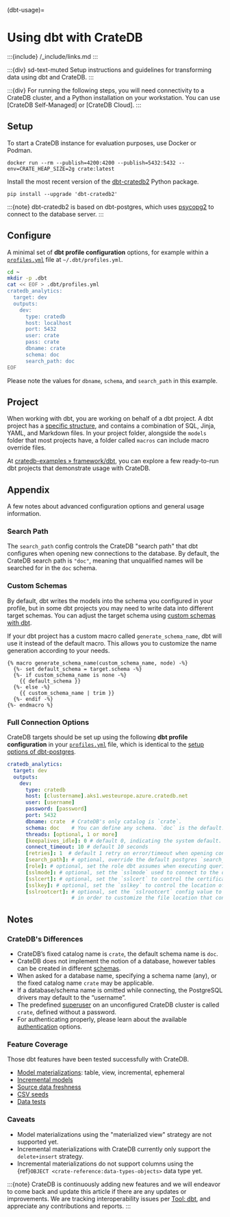 (dbt-usage)=
# Using dbt with CrateDB

:::{include} /_include/links.md
:::

:::{div} sd-text-muted
Setup instructions and guidelines for transforming data using dbt and CrateDB.
:::

:::{div}
For running the following steps, you will need connectivity to a CrateDB
cluster, and a Python installation on your workstation. You can use
[CrateDB Self-Managed] or [CrateDB Cloud].
:::

## Setup

To start a CrateDB instance for evaluation purposes, use Docker or Podman.
```shell
docker run --rm --publish=4200:4200 --publish=5432:5432 --env=CRATE_HEAP_SIZE=2g crate:latest
```

Install the most recent version of the [dbt-cratedb2] Python package.
```shell
pip install --upgrade 'dbt-cratedb2'
```
:::{note}
dbt-cratedb2 is based on dbt-postgres, which uses [psycopg2] to connect to
the database server.
:::

## Configure
A minimal set of **dbt profile configuration** options, for example within a
[`profiles.yml`] file at `~/.dbt/profiles.yml`.
```bash
cd ~
mkdir -p .dbt
cat << EOF > .dbt/profiles.yml
cratedb_analytics:
  target: dev
  outputs:
    dev:
      type: cratedb
      host: localhost
      port: 5432
      user: crate
      pass: crate
      dbname: crate
      schema: doc
      search_path: doc
EOF
```
Please note the values for `dbname`, `schema`, and `search_path` in this example.

## Project
When working with dbt, you are working on behalf of a dbt project.
A dbt project has a [specific structure][dbt-project-structure], and contains a
combination of SQL, Jinja, YAML, and Markdown files.
In your project folder, alongside the `models` folder that most projects have,
a folder called `macros` can include macro override files.

At [cratedb-examples » framework/dbt], you can explore a few ready-to-run dbt
projects that demonstrate usage with CrateDB.

## Appendix

A few notes about advanced configuration options and general usage
information.

### Search Path
The `search_path` config controls the CrateDB "search path" that dbt configures
when opening new connections to the database. By default, the CrateDB search
path is `"doc"`, meaning that unqualified <Term id="table" /> names will be
searched for in the `doc` schema.

### Custom Schemas
By default, dbt writes the models into the schema you configured in your
profile, but in some dbt projects you may need to write data into different
target schemas. You can adjust the target schema using [custom schemas with
dbt].

If your dbt project has a custom macro called `generate_schema_name`, dbt
will use it instead of the default macro. This allows you to customize
the name generation according to your needs.

```jinja
{% macro generate_schema_name(custom_schema_name, node) -%}
  {%- set default_schema = target.schema -%}
  {%- if custom_schema_name is none -%}
    {{ default_schema }}
  {%- else -%}
    {{ custom_schema_name | trim }}
  {%- endif -%}
{%- endmacro %}
```

### Full Connection Options
CrateDB targets should be set up using the following **dbt profile configuration** in
your [`profiles.yml`] file, which is identical to the [setup options of dbt-postgres].
```yaml
cratedb_analytics:
  target: dev
  outputs:
    dev:
      type: cratedb
      host: [clustername].aks1.westeurope.azure.cratedb.net
      user: [username]
      password: [password]
      port: 5432
      dbname: crate  # CrateDB's only catalog is `crate`.
      schema: doc    # You can define any schema. `doc` is the default.
      threads: [optional, 1 or more]
      [keepalives_idle]: 0 # default 0, indicating the system default.
      connect_timeout: 10 # default 10 seconds
      [retries]: 1  # default 1 retry on error/timeout when opening connections
      [search_path]: # optional, override the default postgres `search_path`
      [role]: # optional, set the role dbt assumes when executing queries
      [sslmode]: # optional, set the `sslmode` used to connect to the database
      [sslcert]: # optional, set the `sslcert` to control the certificate file location
      [sslkey]: # optional, set the `sslkey` to control the location of the private key
      [sslrootcert]: # optional, set the `sslrootcert` config value to a new file path
                     # in order to customize the file location that contain root certificates
```


## Notes

### CrateDB's Differences
- CrateDB’s fixed catalog name is `crate`, the default schema name is `doc`.
- CrateDB does not implement the notion of a database, however tables can be created in different [schemas](https://cratedb.com/docs/crate/reference/en/latest/general/ddl/create-table.html#ddl-create-table-schemas).
- When asked for a database name, specifying a schema name (any), or the fixed catalog name `crate` may be applicable.
- If a database/schema name is omitted while connecting, the PostgreSQL drivers may default to the “username”.
- The predefined [superuser](https://cratedb.com/docs/crate/reference/en/latest/admin/user-management.html#administration-user-management) on an unconfigured CrateDB cluster is called `crate`, defined without a password.
- For authenticating properly, please learn about the available [authentication](https://cratedb.com/docs/crate/reference/en/latest/admin/auth/index.html#admin-auth) options.

### Feature Coverage
Those dbt features have been tested successfully with CrateDB.

* [Model materializations](https://docs.getdbt.com/docs/build/materializations):
  table, view, incremental, ephemeral
* [Incremental models](https://docs.getdbt.com/docs/build/incremental-models-overview)
* [Source data freshness](https://docs.getdbt.com/docs/build/sources#source-data-freshness)
* [CSV seeds](https://docs.getdbt.com/docs/build/seeds)
* [Data tests](https://docs.getdbt.com/docs/build/tests)

### Caveats
- Model materializations using the "materialized view" strategy are
  not supported yet.
- Incremental materializations with CrateDB currently only support the
  `delete+insert` strategy.
- Incremental materializations do not support columns using the
  {ref}`OBJECT <crate-reference:data-types-objects>` data type yet.


:::{note}
CrateDB is continuously adding new features and we will endeavor to come
back and update this article if there are any updates or improvements.
We are tracking interoperability issues per [Tool: dbt], and appreciate
any contributions and reports.
:::


[cratedb-examples » framework/dbt]: https://github.com/crate/cratedb-examples/tree/main/framework/dbt/
[custom schemas with dbt]: https://docs.getdbt.com/docs/build/custom-schemas
[dbt]: https://www.getdbt.com/
[dbt-cratedb2]: https://pypi.org/project/dbt-cratedb2/
[dbt-project-structure]: https://docs.getdbt.com/guides/best-practices/how-we-structure/1-guide-overview
[`profiles.yml`]: https://docs.getdbt.com/docs/core/connect-data-platform/profiles.yml
[psycopg2]: https://pypi.org/project/psycopg2/
[setup options of dbt-postgres]: https://docs.getdbt.com/docs/core/connect-data-platform/postgres-setup
[Tool: dbt]: https://github.com/crate/crate/labels/tool%3A%20dbt
